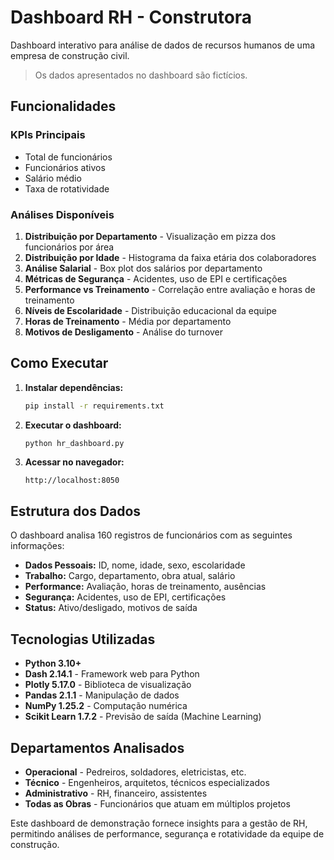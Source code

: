 # Dashboard RH - Construtora

Dashboard interativo para análise de dados de recursos humanos de uma empresa de construção civil.

> Os dados apresentados no dashboard são fictícios.

## Funcionalidades

### KPIs Principais
- Total de funcionários
- Funcionários ativos
- Salário médio
- Taxa de rotatividade

### Análises Disponíveis
1. **Distribuição por Departamento** - Visualização em pizza dos funcionários por área
2. **Distribuição por Idade** - Histograma da faixa etária dos colaboradores
3. **Análise Salarial** - Box plot dos salários por departamento
4. **Métricas de Segurança** - Acidentes, uso de EPI e certificações
5. **Performance vs Treinamento** - Correlação entre avaliação e horas de treinamento
6. **Níveis de Escolaridade** - Distribuição educacional da equipe
7. **Horas de Treinamento** - Média por departamento
8. **Motivos de Desligamento** - Análise do turnover

## Como Executar

1. **Instalar dependências:**
   ```bash
   pip install -r requirements.txt
   ```

2. **Executar o dashboard:**
   ```bash
   python hr_dashboard.py
   ```

3. **Acessar no navegador:**
   ```
   http://localhost:8050
   ```

## Estrutura dos Dados

O dashboard analisa 160 registros de funcionários com as seguintes informações:

- **Dados Pessoais:** ID, nome, idade, sexo, escolaridade
- **Trabalho:** Cargo, departamento, obra atual, salário
- **Performance:** Avaliação, horas de treinamento, ausências
- **Segurança:** Acidentes, uso de EPI, certificações
- **Status:** Ativo/desligado, motivos de saída

## Tecnologias Utilizadas

- **Python 3.10+**
- **Dash 2.14.1** - Framework web para Python
- **Plotly 5.17.0** - Biblioteca de visualização
- **Pandas 2.1.1** - Manipulação de dados
- **NumPy 1.25.2** - Computação numérica
- **Scikit Learn 1.7.2** - Previsão de saída (Machine Learning)

## Departamentos Analisados

- **Operacional** - Pedreiros, soldadores, eletricistas, etc.
- **Técnico** - Engenheiros, arquitetos, técnicos especializados
- **Administrativo** - RH, financeiro, assistentes
- **Todas as Obras** - Funcionários que atuam em múltiplos projetos

Este dashboard de demonstração fornece insights para a gestão de RH, permitindo análises de performance, segurança e rotatividade da equipe de construção.

